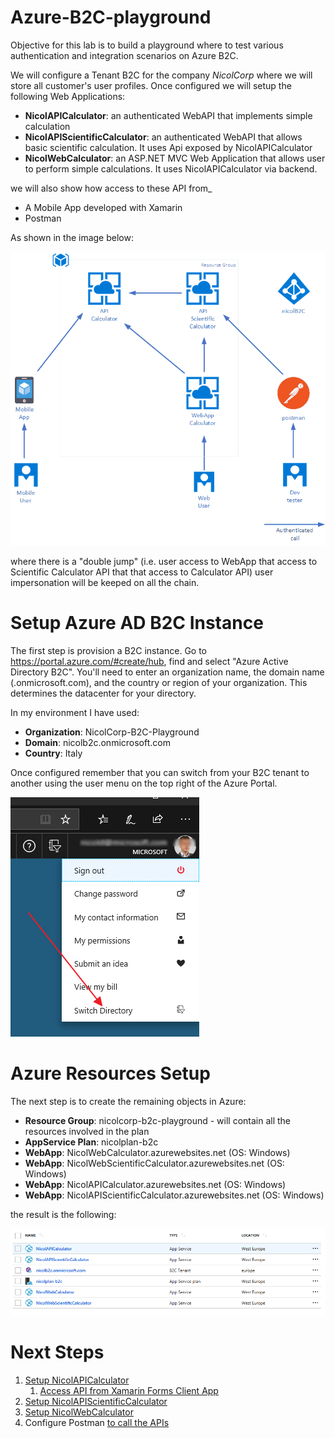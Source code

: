# Azure-B2C-playground

Objective for this lab is to build a playground where to test various authentication and integration scenarios on Azure B2C.

We will configure a Tenant B2C for the company _NicolCorp_ where we will store all customer's user profiles. Once configured we will setup the following Web Applications:

* 	**NicolAPICalculator**: an authenticated WebAPI that implements simple calculation
* 	**NicolAPIScientificCalculator**: an authenticated WebAPI that allows basic scientific calculation. It uses Api exposed by NicolAPICalculator
* 	**NicolWebCalculator**: an ASP.NET MVC Web Application that allows user to perform simple calculations. It uses NicolAPICalculator via backend.

we will also show how access to these API from_

* A Mobile App developed with Xamarin
* Postman

As shown in the image below:

![architecture](assets/architecture.png)

where there is a "double jump" (i.e. user access to WebApp that access to Scientific Calculator API that that access to Calculator API) user impersonation will be keeped on all the chain. 

# Setup Azure AD B2C Instance

The first step is provision a B2C instance. Go to https://portal.azure.com/#create/hub, find and select "Azure Active Directory B2C". You'll need to enter an organization name, the domain name (.onmicrosoft.com), and the country or region of your organization. This determines the datacenter for your directory.

In my environment I have used:

* 	**Organization**: NicolCorp-B2C-Playground
* 	**Domain**: nicolb2c.onmicrosoft.com
* 	**Country**: Italy
	
Once configured remember that you can switch from your B2C tenant to another using the user menu on the top right of the Azure Portal.

![change directory](assets/img01.png)

# Azure Resources Setup

The next step is to create the remaining objects in Azure:

* **Resource Group**: nicolcorp-b2c-playground - will contain all the resources involved in the plan
* **AppService Plan**: nicolplan-b2c 
* **WebApp**: NicolWebCalculator.azurewebsites.net (OS: Windows)
* **WebApp**: NicolWebScientificCalculator.azurewebsites.net (OS: Windows)
* **WebApp**: NicolAPICalculator.azurewebsites.net (OS: Windows)
* **WebApp**: NicolAPIScientificCalculator.azurewebsites.net (OS: Windows)
 
the result is the following:

![resource group](assets/img02.png)

# Next Steps

1. [Setup NicolAPICalculator](setup-apicalculator.md)
	1. [Access API from Xamarin Forms Client App](setup-apicalculator-xamarin.md)
2. [Setup NicolAPIScientificCalculator](setup-apiscientificcalculator.md)
3. [Setup NicolWebCalculator](setup-webcalculator.md)
4. Configure Postman [to call the APIs](setup-postman.md)